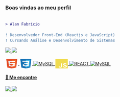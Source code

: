 ### Boas vindas ao meu perfil

```diff

> Alan Fabrício

! Desenvolvedor Front-End (Reactjs e JavaScript)
! Cursando Análise e Desenvolvimento de Sistemas

```
 <div>
   <a href="https://github.com/AlanFabricioBarbosa">
   <img height="180em" src="https://github-readme-stats.vercel.app/api?username=AlanFabricioBarbosa&show_icons=true&theme=dark&include_all_commits=true&count_private=true"/>
   <img height="180em" src="https://github-readme-stats.vercel.app/api/top-langs/?username=AlanFabricioBarbosa&layout=compact&langs_count=6&theme=dark"/>

</div>
<div style="display: inline_block"><br>
  <img align="center" alt="HTML" height="30" width="40" src="https://raw.githubusercontent.com/devicons/devicon/master/icons/html5/html5-original.svg">
  <img align="center" alt="CSS" height="30" width="40" src="https://raw.githubusercontent.com/devicons/devicon/master/icons/css3/css3-original.svg">
    <img align="center" alt="MySQL" height="70" width="50" src="https://cdn.jsdelivr.net/gh/devicons/devicon/icons/sass/sass-original.svg" />
  <img align="center" alt="Js" height="30" width="40" src="https://raw.githubusercontent.com/devicons/devicon/master/icons/javascript/javascript-plain.svg">
  <img align="center" alt="REACT" height="30" width="40" src="https://cdn.jsdelivr.net/gh/devicons/devicon/icons/react/react-original-wordmark.svg">
  <img align="center" alt="MySQL" height="70" width="50" src="https://cdn.jsdelivr.net/gh/devicons/devicon/icons/mysql/mysql-original-wordmark.svg" />

</div>

#### 🔗 Me encontre
<a href = "mailto:alanfabriciobarbosa1@gmail.com" target="_blank" >
 <img src="https://img.shields.io/badge/-Gmail-%23333?style=for-the-badge&logo=gmail&logoColor=white"/>
</a>
<a href="https://www.linkedin.com/in/alanfabriciodev/" target="_blank" >
 <img src="https://img.shields.io/badge/LinkedIn-0077B5?style=for-the-badge&logo=linkedin&logoColor=white"/>
</a>





